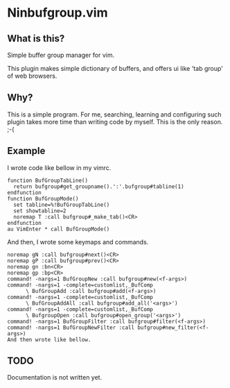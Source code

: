 # Ninbufgroup.vim
## What is this?
Simple buffer group manager for vim.

This plugin makes simple dictionary of buffers,
and offers ui like 'tab group' of web browsers.

## Why?
This is a simple program. For me, searching, learning and configuring such plugin takes more time than writing code by myself. This is the only reason. ;-(

## Example
I wrote code like bellow in my vimrc.

```vim
function BufGroupTabLine()
  return bufgroup#get_groupname().':'.bufgroup#tabline(1)
endfunction
function BufGroupMode()
  set tabline=%!BufGroupTabLine()
  set showtabline=2
  noremap T :call bufgroup#_make_tab()<CR>
endfunction
au VimEnter * call BufGroupMode()
```


And then, I wrote some keymaps and commands.
```vim
noremap gN :call bufgroup#next()<CR>
noremap gP :call bufgroup#prev()<CR>
noremap gn :bn<CR>
noremap gp :bp<CR>
command! -nargs=1 BufGroupNew :call bufgroup#new(<f-args>)
command! -nargs=1 -complete=customlist,_BufComp
      \ BufGroupAdd :call bufgroup#add(<f-args>)
command! -nargs=1 -complete=customlist,_BufComp
      \ BufGroupAddAll :call bufgroup#add_all('<args>')
command! -nargs=1 -complete=customlist,_BufComp
      \ BufgroupOpen :call bufgroup#open_group('<args>')
command! -nargs=1 BufGroupFilter :call bufgroup#filter(<f-args>)
command! -nargs=1 BufGroupNewFilter :call bufgroup#new_filter(<f-args>)
And then wrote like bellow.
```


## TODO
Documentation is not written yet.
